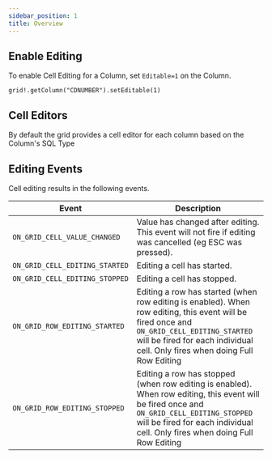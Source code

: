 ```yaml
---
sidebar_position: 1
title: Overview
---
```


## Enable Editing

To enable Cell Editing for a Column, set `Editable=1` on the Column.

```BBj
grid!.getColumn("CDNUMBER").setEditable(1)
```

## Cell Editors

By default the grid provides a cell editor for each column based on the Column's SQL Type

## Editing Events

Cell editing results in the following events.


| **Event**                    	| **Description**                                                                                                                                                                                                	|
|------------------------------	|----------------------------------------------------------------------------------------------------------------------------------------------------------------------------------------------------------------	|
| `ON_GRID_CELL_VALUE_CHANGED`   	| Value has changed after editing. This event will not fire if editing was cancelled (eg ESC was pressed).                                                                                                       	|
| `ON_GRID_CELL_EDITING_STARTED` 	| Editing a cell has started.                                                                                                                                                                                    	|
| `ON_GRID_CELL_EDITING_STOPPED` 	| Editing a cell has stopped.                                                                                                                                                                                    	|
| `ON_GRID_ROW_EDITING_STARTED`  	| Editing a row has started (when row editing is enabled). When row editing, this event will be fired once and `ON_GRID_CELL_EDITING_STARTED` will be fired for each individual cell. Only fires when doing Full Row Editing 	|
| `ON_GRID_ROW_EDITING_STOPPED`  	| Editing a row has stopped (when row editing is enabled). When row editing, this event will be fired once and `ON_GRID_CELL_EDITING_STOPPED` will be fired for each individual cell. Only fires when doing Full Row Editing 	|
